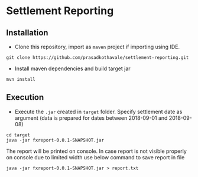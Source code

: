 # Settlement Reporting

## Installation
- Clone this repository, import as `maven` project if importing using IDE.
```
git clone https://github.com/prasadkothavale/settlement-reporting.git
```
- Install maven dependencies and build target jar
```
mvn install
```

## Execution
- Execute the `.jar` created in `target` folder. Specify settlement date as argument (data is prepared for dates between 2018-09-01 and 2018-09-08)
```
cd target
java -jar fxreport-0.0.1-SNAPSHOT.jar
```
The report will be printed on console. In case report is not visible properly on console due to limited width use below command to save report in file
```
java -jar fxreport-0.0.1-SNAPSHOT.jar > report.txt
```
